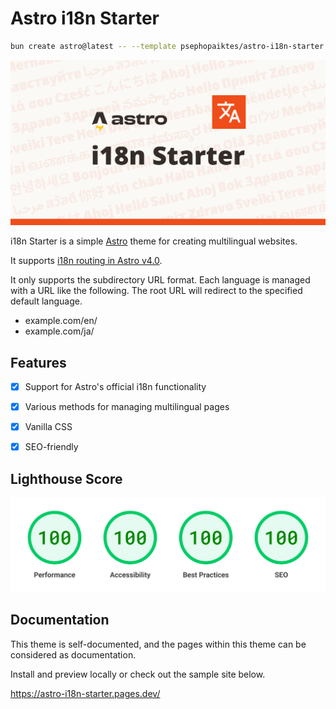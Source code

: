 # Astro i18n Starter

```sh
bun create astro@latest -- --template psephopaiktes/astro-i18n-starter
```

[![Logo Image](docs/hero.svg)](https://astro-i18n-starter.pages.dev/ "See document")

i18n Starter is a simple [Astro](https://astro.build) theme for creating multilingual websites.

It supports [i18n routing in Astro v4.0](https://docs.astro.build/en/guides/internationalization/).

It only supports the subdirectory URL format. Each language is managed with a URL like the following. The root URL will redirect to the specified default language.

- example.com/en/
- example.com/ja/


## Features

- [x] Support for Astro's official i18n functionality
- [x] Various methods for managing multilingual pages
- [x] Vanilla CSS
- [x] SEO-friendly


## Lighthouse Score

[![All scores are 100.](docs/lighthouse.png)](https://pagespeed.web.dev/analysis/https-astro-i18n-starter-pages-dev-en/8sg3q21r6c?form_factor=desktop "Check score")


## Documentation

This theme is self-documented, and the pages within this theme can be considered as documentation.

Install and preview locally or check out the sample site below.

https://astro-i18n-starter.pages.dev/
